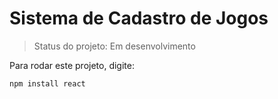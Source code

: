 <h1>Sistema de Cadastro de Jogos</h1>

> Status do projeto: Em desenvolvimento

Para rodar este projeto, digite:

```
npm install react
```
